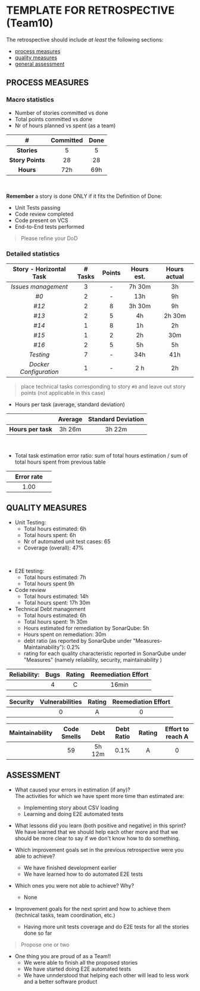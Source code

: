 TEMPLATE FOR RETROSPECTIVE (Team10)
=====================================

The retrospective should include _at least_ the following
sections:

- [process measures](#process-measures)
- [quality measures](#quality-measures)
- [general assessment](#assessment)

## PROCESS MEASURES 

### Macro statistics

- Number of stories committed vs done
- Total points committed vs done 
- Nr of hours planned vs spent (as a team)

| #              | Committed | Done       |
|:--------------:|:---------:|:----------:|
|**Stories**     |     5     |    5       | 
|**Story Points**|     28    |    28      | 
|**Hours**       |     72h   |    69h     | 

<br>

**Remember**  a story is done ONLY if it fits the Definition of Done:
 
- Unit Tests passing
- Code review completed
- Code present on VCS
- End-to-End tests performed

> Please refine your DoD 

### Detailed statistics

| Story - Horizontal Task  | # Tasks | Points | Hours est. | Hours actual |
|:--------: |:--------:|:--------:|:--------:|:--------:|
| _Issues management_  | 3        |    -     |   7h 30m    | 3h      |
| _#0_      | 2        |    -     |   13h    | 9h       |
| _#12_     | 2        |    8     |   3h 30m | 9h       |
| _#13_     | 2        |    5     |   4h     | 2h 30m   |
| _#14_     | 1        |    8     |   1h     | 2h       |
| _#15_     | 1        |    2     |   2h     | 30m      |
| _#16_     | 2        |    5     |   5h     | 5h       |
| _Testing_ | 7        |    -     |   34h    | 41h      |
| _Docker Configuration_ | 1      |    -     |   2 h    | 2h   |

   

> place technical tasks corresponding to story `#0` and leave out story points (not applicable in this case)

- Hours per task (average, standard deviation)

|                  | Average| Standard Deviation |
|:--------:        |:------:|:--------:          |
|**Hours per task**| 3h 26m  |    3h 22m          |
<br>

- Total task estimation error ratio: sum of total hours estimation / sum of total hours spent from previous table
  
||Error rate||
|:-:|:--------:|:-:|
||1.00||

  
## QUALITY MEASURES 

- Unit Testing:
  - Total hours estimated: 6h
  - Total hours spent: 6h
  - Nr of automated unit test cases: 65
  - Coverage (overall): 47%
<br>

- E2E testing:
  - Total hours estimated: 7h
  - Total hours spent 9h
- Code review 
  - Total hours estimated: 14h
  - Total hours spent: 17h 30m
- Technical Debt management
  - Total hours estimated: 6h
  - Total hours spent: 1h 30m
  - Hours estimated for remediation by SonarQube: 5h
  - Hours spent on remediation: 30m
  - debt ratio (as reported by SonarQube under "Measures-Maintainability"): 0.2%
  - rating for each quality characteristic reported in SonarQube under "Measures" (namely reliability, security, maintainability )
  
| Reliability: | Bugs| Rating |Reemediation Effort|
|:------------:|:---:|:------:|:-------:     |
|              | 4   | C      |       16min      |

| Security | Vulnerabilities| Rating |Reemediation Effort|
|:------------:|:---:|:------:|:-------:     |
|              | 0   | A      |       0      |

| Maintainability | Code Smells | Debt | Debt Ratio | Rating | Effort to reach A 
|:------------:|:---:|:------:|:-------:|:-------:|:-------:|
|              | 59  | 5h 12m |   0.1%   |     A   | 0|


## ASSESSMENT

- What caused your errors in estimation (if any)? <br>
  The activities for which we have spent more time than estimated are:
  - Implementing story about CSV loading 
  - Learning and doing E2E automated tests
- What lessons did you learn (both positive and negative) in this sprint?<br>
  We have learned that we should help each other more and that we should be more clear to say if we don't know how to do something. 

- Which improvement goals set in the previous retrospective were you able to achieve? 
  - We have finished development earlier
  - We have learned how to do automated E2E tests  
  
- Which ones you were not able to achieve? Why?
  - None

- Improvement goals for the next sprint and how to achieve them (technical tasks, team coordination, etc.) 
  - Having more unit tests coverage and do E2E tests for all the stories done so far

> Propose one or two

- One thing you are proud of as a Team!!
  - We were able to finish all the proposed stories
  - We have started doing E2E automated tests
  - We have unnderstood that helping each other will lead to less work and a better software product